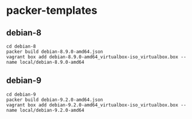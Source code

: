 packer-templates
================

debian-8
--------

    cd debian-8
    packer build debian-8.9.0-amd64.json
    vagrant box add debian-8.9.0-amd64_virtualbox-iso_virtualbox.box --name local/debian-8.9.0-amd64

debian-9
--------

    cd debian-9
    packer build debian-9.2.0-amd64.json
    vagrant box add debian-9.2.0-amd64_virtualbox-iso_virtualbox.box --name local/debian-9.2.0-amd64
